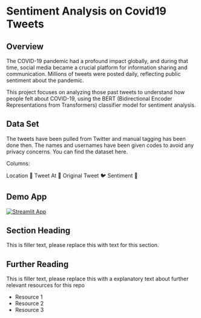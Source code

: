 # Sentiment Analysis on Covid19 Tweets


## Overview
The COVID-19 pandemic had a profound impact globally, and during that time, social media became a crucial platform for information sharing and communication. Millions of tweets were posted daily, reflecting public sentiment about the pandemic. 

This project focuses on analyzing those past tweets to understand how people felt about COVID-19, using the BERT (Bidirectional Encoder Representations from Transformers) classifier model for sentiment analysis.

## Data Set

The tweets have been pulled from Twitter and manual tagging has been done then. The names and usernames have been given codes to avoid any privacy concerns. You can find the dataset here.

Columns:

Location 📍
Tweet At 📅
Original Tweet 🐦
Sentiment 💬

## Demo App

[![Streamlit App](https://static.streamlit.io/badges/streamlit_badge_black_white.svg)](https://machinelearning.streamlit.app/)


## Section Heading

This is filler text, please replace this with text for this section.

## Further Reading

This is filler text, please replace this with a explanatory text about further relevant resources for this repo
- Resource 1
- Resource 2
- Resource 3

